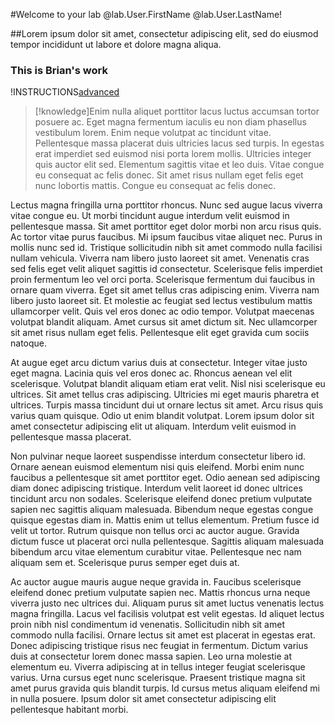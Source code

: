 #Welcome to your lab @lab.User.FirstName @lab.User.LastName!

##Lorem ipsum dolor sit amet, consectetur adipiscing elit, sed do eiusmod tempor incididunt ut labore et dolore magna aliqua. 

### This is Brian's work

!INSTRUCTIONS[advanced](https://raw.githubusercontent.com/LODSContent/Public-Templates/master/General/itpc-advanced.md)

>[!knowledge]Enim nulla aliquet porttitor lacus luctus accumsan tortor posuere ac. Eget magna fermentum iaculis eu non diam phasellus vestibulum lorem. Enim neque volutpat ac tincidunt vitae. Pellentesque massa placerat duis ultricies lacus sed turpis. In egestas erat imperdiet sed euismod nisi porta lorem mollis. Ultricies integer quis auctor elit sed. Elementum sagittis vitae et leo duis. Vitae congue eu consequat ac felis donec. Sit amet risus nullam eget felis eget nunc lobortis mattis. Congue eu consequat ac felis donec.

Lectus magna fringilla urna porttitor rhoncus. Nunc sed augue lacus viverra vitae congue eu. Ut morbi tincidunt augue interdum velit euismod in pellentesque massa. Sit amet porttitor eget dolor morbi non arcu risus quis. Ac tortor vitae purus faucibus. Mi ipsum faucibus vitae aliquet nec. Purus in mollis nunc sed id. Tristique sollicitudin nibh sit amet commodo nulla facilisi nullam vehicula. Viverra nam libero justo laoreet sit amet. Venenatis cras sed felis eget velit aliquet sagittis id consectetur. Scelerisque felis imperdiet proin fermentum leo vel orci porta. Scelerisque fermentum dui faucibus in ornare quam viverra. Eget sit amet tellus cras adipiscing enim. Viverra nam libero justo laoreet sit. Et molestie ac feugiat sed lectus vestibulum mattis ullamcorper velit. Quis vel eros donec ac odio tempor. Volutpat maecenas volutpat blandit aliquam. Amet cursus sit amet dictum sit. Nec ullamcorper sit amet risus nullam eget felis. Pellentesque elit eget gravida cum sociis natoque.

At augue eget arcu dictum varius duis at consectetur. Integer vitae justo eget magna. Lacinia quis vel eros donec ac. Rhoncus aenean vel elit scelerisque. Volutpat blandit aliquam etiam erat velit. Nisl nisi scelerisque eu ultrices. Sit amet tellus cras adipiscing. Ultricies mi eget mauris pharetra et ultrices. Turpis massa tincidunt dui ut ornare lectus sit amet. Arcu risus quis varius quam quisque. Odio ut enim blandit volutpat. Lorem ipsum dolor sit amet consectetur adipiscing elit ut aliquam. Interdum velit euismod in pellentesque massa placerat.

Non pulvinar neque laoreet suspendisse interdum consectetur libero id. Ornare aenean euismod elementum nisi quis eleifend. Morbi enim nunc faucibus a pellentesque sit amet porttitor eget. Odio aenean sed adipiscing diam donec adipiscing tristique. Interdum velit laoreet id donec ultrices tincidunt arcu non sodales. Scelerisque eleifend donec pretium vulputate sapien nec sagittis aliquam malesuada. Bibendum neque egestas congue quisque egestas diam in. Mattis enim ut tellus elementum. Pretium fusce id velit ut tortor. Rutrum quisque non tellus orci ac auctor augue. Gravida dictum fusce ut placerat orci nulla pellentesque. Sagittis aliquam malesuada bibendum arcu vitae elementum curabitur vitae. Pellentesque nec nam aliquam sem et. Scelerisque purus semper eget duis at.

Ac auctor augue mauris augue neque gravida in. Faucibus scelerisque eleifend donec pretium vulputate sapien nec. Mattis rhoncus urna neque viverra justo nec ultrices dui. Aliquam purus sit amet luctus venenatis lectus magna fringilla. Lacus vel facilisis volutpat est velit egestas. Id aliquet lectus proin nibh nisl condimentum id venenatis. Sollicitudin nibh sit amet commodo nulla facilisi. Ornare lectus sit amet est placerat in egestas erat. Donec adipiscing tristique risus nec feugiat in fermentum. Dictum varius duis at consectetur lorem donec massa sapien. Leo urna molestie at elementum eu. Viverra adipiscing at in tellus integer feugiat scelerisque varius. Urna cursus eget nunc scelerisque. Praesent tristique magna sit amet purus gravida quis blandit turpis. Id cursus metus aliquam eleifend mi in nulla posuere. Ipsum dolor sit amet consectetur adipiscing elit pellentesque habitant morbi.
